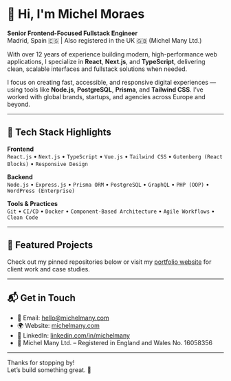 # 👋 Hi, I'm Michel Moraes

**Senior Frontend-Focused Fullstack Engineer**  
Madrid, Spain 🇪🇸 | Also registered in the UK 🇬🇧 (Michel Many Ltd.)

With over 12 years of experience building modern, high-performance web applications, I specialize in **React**, **Next.js**, and **TypeScript**, delivering clean, scalable interfaces and fullstack solutions when needed.

I focus on creating fast, accessible, and responsive digital experiences — using tools like **Node.js**, **PostgreSQL**, **Prisma**, and **Tailwind CSS**. I’ve worked with global brands, startups, and agencies across Europe and beyond.

---

## 🧰 Tech Stack Highlights

**Frontend**  
`React.js` • `Next.js` • `TypeScript` • `Vue.js` • `Tailwind CSS` • `Gutenberg (React Blocks)` • `Responsive Design`

**Backend**  
`Node.js` • `Express.js` • `Prisma ORM` • `PostgreSQL` • `GraphQL` • `PHP (OOP)` • `WordPress (Enterprise)`

**Tools & Practices**  
`Git` • `CI/CD` • `Docker` • `Component-Based Architecture` • `Agile Workflows` • `Clean Code`

---

## 📂 Featured Projects

Check out my pinned repositories below or visit my [portfolio website](https://michelmany.com) for client work and case studies.

---

## 📬 Get in Touch

- 📧 Email: [hello@michelmany.com](mailto:hello@michelmany.com)  
- 🌍 Website: [michelmany.com](https://michelmany.com)  
- 💼 LinkedIn: [linkedin.com/in/michelmany](https://linkedin.com/in/michelmany)  
- 🏢 Michel Many Ltd. – Registered in England and Wales No. 16058356  

---

Thanks for stopping by!  
Let’s build something great. 🚀
